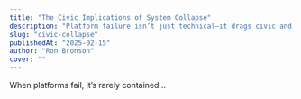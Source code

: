 ```yaml
---
title: "The Civic Implications of System Collapse"
description: "Platform failure isn’t just technical—it drags civic and social infrastructure down with it."
slug: "civic-collapse"
publishedAt: "2025-02-15"
author: "Ron Bronson"
cover: ""
---
```


When platforms fail, it’s rarely contained...

